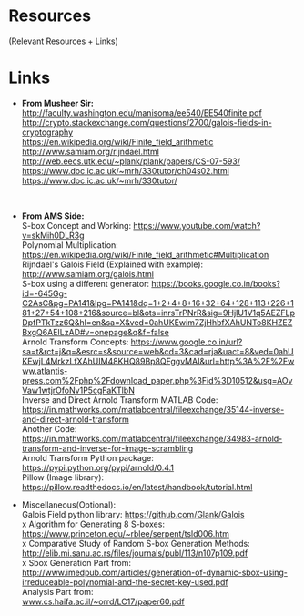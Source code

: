 # Resources
(Relevant Resources + Links)

# Links
- <b>From Musheer Sir:</b> </br>
http://faculty.washington.edu/manisoma/ee540/EE540finite.pdf </br>
http://crypto.stackexchange.com/questions/2700/galois-fields-in-cryptography </br>
https://en.wikipedia.org/wiki/Finite_field_arithmetic</br>
http://www.samiam.org/rijndael.html </br>
http://web.eecs.utk.edu/~plank/plank/papers/CS-07-593/ </br>
https://www.doc.ic.ac.uk/~mrh/330tutor/ch04s02.html </br>
https://www.doc.ic.ac.uk/~mrh/330tutor/ </br>
</br>

- <b>From AMS Side:</b> </br>
S-box Concept and Working: https://www.youtube.com/watch?v=skMih0DLR3g </br>
Polynomial Multiplication: https://en.wikipedia.org/wiki/Finite_field_arithmetic#Multiplication </br>
Rijndael's Galois Field (Explained with example): http://www.samiam.org/galois.html </br>
S-box using a different generator: https://books.google.co.in/books?id=-645Gg-C2AsC&pg=PA141&lpg=PA141&dq=1+2+4+8+16+32+64+128+113+226+181+27+54+108+216&source=bl&ots=inrsTrPNrR&sig=9HjIU1V1q5AEZFLpDpfPTkTzz6Q&hl=en&sa=X&ved=0ahUKEwim7ZjHhbfXAhUNTo8KHZEZBxgQ6AEILzAD#v=onepage&q&f=false </br>
Arnold Transform Concepts: https://www.google.co.in/url?sa=t&rct=j&q=&esrc=s&source=web&cd=3&cad=rja&uact=8&ved=0ahUKEwjL4MrkzLfXAhUIM48KHQ89Bp8QFggvMAI&url=http%3A%2F%2Fwww.atlantis-press.com%2Fphp%2Fdownload_paper.php%3Fid%3D10512&usg=AOvVaw1wtjrOfoNv1P5cgFaKTlbN </br>
Inverse and Direct Arnold Transform MATLAB Code: https://in.mathworks.com/matlabcentral/fileexchange/35144-inverse-and-direct-arnold-transform </br>
Another Code: https://in.mathworks.com/matlabcentral/fileexchange/34983-arnold-transform-and-inverse-for-image-scrambling </br>
Arnold Transform Python package: https://pypi.python.org/pypi/arnold/0.4.1 </br>
Pillow (Image library): https://pillow.readthedocs.io/en/latest/handbook/tutorial.html </br>

- Miscellaneous(Optional):</br>
Galois Field python library: https://github.com/Glank/Galois </br>
x Algorithm for Generating 8 S-boxes: https://www.princeton.edu/~rblee/serpent/tsld006.htm </br>
x Comparative Study of Random S-box Generation Methods: </br>http://elib.mi.sanu.ac.rs/files/journals/publ/113/n107p109.pdf </br>
x Sbox Generation Part from: </br>http://www.imedpub.com/articles/generation-of-dynamic-sbox-using-irreduceable-polynomial-and-the-secret-key-used.pdf </br>
Analysis Part from: </br>www.cs.haifa.ac.il/~orrd/LC17/paper60.pdf </br>

